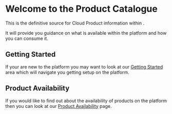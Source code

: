 # Welcome to the <TBC> Product Catalogue

This is the definitive source for Cloud Product information within <TBC>.

It will provide you guidance on what is available within the platform and how you can consume it.

## Getting Started

If your are new to the platform you may want to look at our [Getting Started](GettingStarted) area which will navigate you getting setup on the platform.

## Product Availability

If you would like to find out about the availability of products on the platform then you can look at our [Product Availability](ProductAvailability.md) page.
